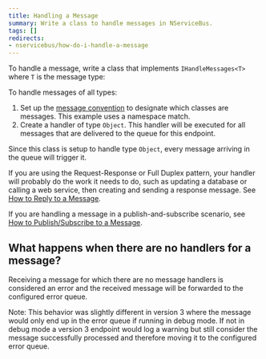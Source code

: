 ```yaml
---
title: Handling a Message
summary: Write a class to handle messages in NServiceBus.
tags: []
redirects:
- nservicebus/how-do-i-handle-a-message
---
```


To handle a message, write a class that implements `IHandleMessages<T>` where `T` is the message type:

<!-- import CreatingMessageHandler -->

To handle messages of all types:

1.  Set up the [message convention](/nservicebus/messaging/messages-events-commands.md) to designate which classes are messages. This example uses a namespace match.
2.  Create a handler of type `Object`. This handler will be executed for all messages that are delivered to the queue for this endpoint.

Since this class is setup to handle type `Object`, every message arriving in the queue will trigger it.

<!-- import GenericMessageHandler -->

If you are using the Request-Response or Full Duplex pattern, your handler will probably do the work it needs to do, such as updating a database or calling a web service, then creating and sending a response message. See [How to Reply to a Message](/nservicebus/messaging/reply-to-a-message.md).

If you are handling a message in a publish-and-subscribe scenario, see [How to Publish/Subscribe to a Message](/nservicebus/messaging/publish-subscribe/).


## What happens when there are no handlers for a message?

Receiving a message for which there are no message handlers is considered an error and the received message will be forwarded to the configured error queue. 

Note: This behavior was slightly different in version 3 where the message would only end up in the error queue if running in debug mode. If not in debug mode a version 3 endpoint would log a warning but still consider the message successfully processed and therefore moving it to the configured error queue.